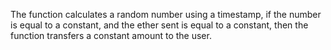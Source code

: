 The function calculates a random number using a timestamp, if the number is equal to a constant, and the ether sent is equal to a constant, then the function transfers a constant amount to the user.
